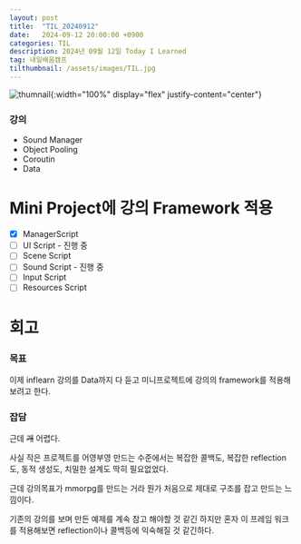 ```yaml
---
layout: post
title:  "TIL_20240912"
date:   2024-09-12 20:00:00 +0900
categories: TIL
description: 2024년 09월 12일 Today I Learned
tag: 내일배움캠프
tilthumbnail: /assets/images/TIL.jpg
---
```


![thumnail]({{page.tilthumbnail}}){:width="100%" display="flex" justify-content="center"}
### 강의
- Sound Manager
- Object Pooling
- Coroutin
- Data   

# Mini Project에 강의 Framework 적용
 - [x] ManagerScript
 - [ ] UI Script - 진행 중
 - [ ] Scene Script
 - [ ] Sound Script - 진행 중
 - [ ] Input Script
 - [ ] Resources Script

# 회고
### 목표
이제 inflearn 강의를 Data까지 다 듣고 미니프로젝트에 강의의 framework를 적용해보려고 한다.

### 잡담  
근데 ~~개~~ 어렵다.  

사실 작은 프로젝트를 어영부영 만드는 수준에서는 복잡한 콜백도, 복잡한 reflection도, 동적 생성도, 치밀한 설계도 딱히 필요없었다.

근데 강의목표가 mmorpg를 만드는 거라 뭔가 처음으로 제대로 구조를 잡고 만드는 느낌이다.

기존의 강의를 보며 만든 예제를 계속 참고 해야할 것 같긴 하지만 혼자 이 프레임 워크를 적용해보면 reflection이나 콜백등에 익숙해질 것 같긴하다.

